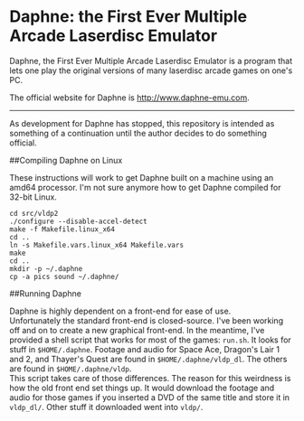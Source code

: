 Daphne: the First Ever Multiple Arcade Laserdisc Emulator
=========================================================

Daphne, the First Ever Multiple Arcade Laserdisc Emulator is a program 
that lets one play the original versions of many laserdisc arcade games 
on one's PC.

The official website for Daphne is http://www.daphne-emu.com.

---

As development for Daphne has stopped, this repository is intended as 
something of a continuation until the author decides to do something 
official.

##Compiling Daphne on Linux

These instructions will work to get Daphne built on a machine using an 
amd64 processor.  I'm not sure anymore how to get Daphne compiled for 
32-bit Linux.

    cd src/vldp2
    ./configure --disable-accel-detect
    make -f Makefile.linux_x64
    cd ..
    ln -s Makefile.vars.linux_x64 Makefile.vars
    make
    cd ..
    mkdir -p ~/.daphne
    cp -a pics sound ~/.daphne/

##Running Daphne

Daphne is highly dependent on a front-end for ease of use.  
Unfortunately the standard front-end is closed-source.  I've been 
working off and on to create a new graphical front-end.  In the 
meantime, I've provided a shell script that works for most of the games: 
`run.sh`.  It looks for stuff in `$HOME/.daphne`.  Footage and audio for 
Space Ace, Dragon's Lair 1 and 2, and Thayer's Quest are found in 
`$HOME/.daphne/vldp_dl`.  The others are found in `$HOME/.daphne/vldp`.  
This script takes care of those differences.  The reason for this 
weirdness is how the old front end set things up.  It would download the 
footage and audio for those games if you inserted a DVD of the same 
title and store it in `vldp_dl/`.  Other stuff it downloaded went into 
`vldp/`.
